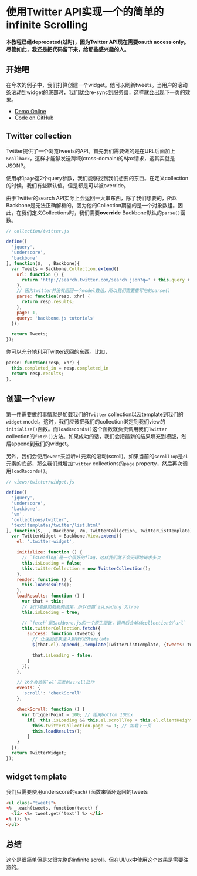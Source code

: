 # 使用Twitter API实现一个的简单的infinite Scrolling

**本教程已经deprecated(过时)，因为Twitter API现在需要oauth access only。尽管如此，我还是把代码留下来，给那些感兴趣的人。**

## 开始吧
在今次的例子中，我们打算创建一个widget。他可以刷新tweets。当用户的滚动条滚动到widget的底部时，我们就会re-sync到服务器，这样就会出现下一页的效果。

- [Demo Online](http://thomasdavis.github.io/backbonetutorials/examples/infinite-scroll/)
- [Code on GitHub](https://github.com/thomasdavis/backbonetutorials/tree/gh-pages/examples/infinite-scroll)

## Twitter collection
Twitter提供了一个浏览tweets的API。首先我们需要做的是在URL后面加上`&callback`，这样才能够发送跨域(cross-domain)的Ajax请求，这其实就是JSONP。

使用`q`和`page`这2个query参数，我们能够找到我们想要的东西。在定义collection的时候，我们有些默认值，但是都是可以被override。

由于Twitter的search API实际上会返回一大串东西，除了我们想要的，所以Backbone是无法正确解析的，因为他的Collection期望的是一个对象数组。因此，在我们定义Collections时，我们需要**override** Backbone默认的`parse()`函数。

```javascript
// collection/twitter.js

define([
  'jquery',
  'underscore',
  'backbone'
], function($, _, Backbone){
  var Tweets = Backbone.Collection.extend({
    url: function () {
      return 'http://search.twitter.com/search.json?q=' + this.query + '&page=' + this.page + '&callback=?'
    },
    // 因为twitter并没有返回一个model数组，所以我们需要重写他的parse()
    parse: function(resp, xhr) {
      return resp.results;
    },
    page: 1,
    query: 'backbone.js tutorials'
  });

  return Tweets;
});
```

你可以充分地利用Twitter返回的东西。比如，
```javascript
parse: function(resp, xhr) {
  this.completed_in = resp.completed_in
  return resp.results;
},
```

## 创建一个view
第一件需要做的事情就是加载我们的`Twitter` collection以及template到我们的`widget` model。这时，我们应该把我们的collection绑定到我们view的`initialize()`函数。而`loadRecords()`这个函数就负责调用我们`Twitter` collection的`fetch()`方法。如果成功的话，我们会把最新的结果填充到模版，然后append到我们的widget。

另外，我们会使用`event`来监听`el`元素的滚动(scroll)。如果当前的`scrollTop`是`el`元素的底部，那么我们就增加`Twitter` collections的`page` property，然后再次调用`loadRecords()`。

```javascript
// views/twitter/widget.js

define([
  'jquery',
  'underscore',
  'backbone',
  'vm',
  'collections/twitter',
  'text!templates/twitter/list.html'
], function($, _, Backbone, Vm, TwitterCollection, TwitterListTemplate){
  var TwitterWidget = Backbone.View.extend({
    el: '.twitter-widget',

    initialize: function () {
      // `isLoading`是一个很好的flag，这样我们就不会无谓地请求多次
      this.isLoading = false;
      this.twitterCollection = new TwitterCollection();
    },
    render: function () {
      this.loadResults();
    },
    loadResults: function () {
      var that = this;
      // 我们准备加载新的结果，所以设置`isLoading`为true
      this.isLoading = true;

      // `fetch`是Backbone.js的一个原生函数，调用后会解析collection的`url`
      this.twitterCollection.fetch({
        success: function (tweets) {
          // 让返回结果注入到我们的template
          $(that.el).append(_.template(TwitterListTemplate, {tweets: tweets.models, _:_}));

          that.isLoading = false;
        }
      });
    },

    // 这个会监听`el`元素的scroll动作
    events: {
      'scroll': 'checkScroll'
    },

    checkScroll: function () {
      var triggerPoint = 100; // 距离bottom 100px
        if( !this.isLoading && this.el.scrollTop + this.el.clientHeight + triggerPoint > this.el.scrollHeight ) {
          this.twitterCollection.page += 1; // 加载下一页
          this.loadResults();
        }
    }
  });
  return TwitterWidget;
});
```

## widget template
我们只需要使用underscore的`each()`函数来循环返回的tweets
```html
<ul class="tweets">
<% _.each(tweets, function(tweet) {
  <li> <%= tweet.get('text') %> </li>
<% }); %>
</ul>
```

## 总结
这个是很简单但是又很完整的infinite scroll。但在UI/ux中使用这个效果是需要注意的。
